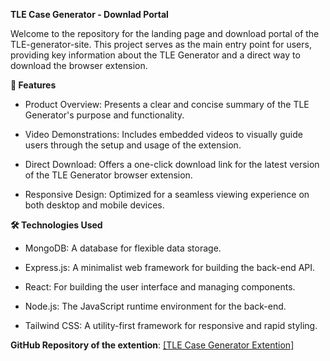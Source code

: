 **TLE Case Generator - Downlad Portal**

Welcome to the repository for the landing page and download portal of the TLE-generator-site. This project serves as the main entry point for users, providing key information about the TLE Generator and a direct way to download the browser extension.

**🌟 Features**

* Product Overview: Presents a clear and concise summary of the TLE Generator's purpose and functionality.

* Video Demonstrations: Includes embedded videos to visually guide users through the setup and usage of the extension.

* Direct Download: Offers a one-click download link for the latest version of the TLE Generator browser extension.

* Responsive Design: Optimized for a seamless viewing experience on both desktop and mobile devices.

**🛠️ Technologies Used**

* MongoDB: A database for flexible data storage.

* Express.js: A minimalist web framework for building the back-end API.

* React: For building the user interface and managing components.

* Node.js: The JavaScript runtime environment for the back-end.

* Tailwind CSS: A utility-first framework for responsive and rapid styling.


**GitHub Repository of the extention**: [\[TLE Case Generator Extention\]](https://github.com/ZarrarPeshimam/LC-Testcase-Extension)